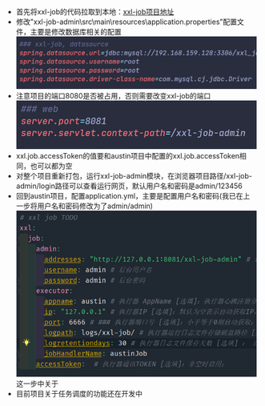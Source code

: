 - 首先将xxl-job的代码拉取到本地：[xxl-job项目地址](https://github.com/xuxueli/xxl-job)
- 修改"xxl-job-admin\src\main\resources\application.properties"配置文件，主要是修改数据库相关的配置
![](dbConfig.png)
- 注意项目的端口8080是否被占用，否则需要改变xxl-job的端口
![](portConfig.png)
- xxl.job.accessToken的值要和austin项目中配置的xxl.job.accessToken相同，也可以都为空
- 对整个项目重新打包，运行xxl-job-admin模块，在浏览器项目路径/xxl-job-admin/login路径可以查看运行网页，默认用户名和密码是admin/123456
- 回到austin项目，配置application.yml，主要是配置用户名和密码(我已在上一步将用户名和密码修改为了admin/admin)
![](austinConfig.png)这一步中关于
- 目前项目关于任务调度的功能还在开发中